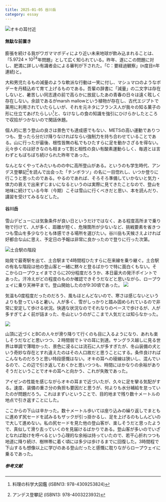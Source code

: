 ```yaml
---
title: 2025-01-05 谷川岳
category: essay
---
```


![オキの耳付近](2025-01-05/tanigawadake-3.webp)

#### 無駄な前置き

膨張を続ける我がワガママボディにより近い未来地球が飲み込まれることは、「$5.9724\times 10^{24}$年問題」として広く知られている。昨年、遂にこの問題に対し、肥満に詳しい有識者会による審判が下された。「C：要経過観察」(n度目n年連続)と。

大和男児たるもの減量のような軟派な行動は一笑に付し、マシュマロのようなボデーを丹精込めて育て上げるものである。吾輩の辞書に「減量」の二文字は存在しないと、暑苦しい同志達の前で高らかに放屁したあの青春の日々は遠く眩しく存在しない。余談であるがmarsh mallowという植物が存在し、古代エジプトで薬用に利用されていたらしいが、それを元ネタにフランス人が我々の知る菓子の形に仕立てあげたらしい[^F.Stuart]と、なけなしの食の知識を強引にひけらかしたところで収拾がつかないので閑話休題。

個人的に思う登山の良さは景色でも達成感でもない、METSの高い運動でありつつも、登ったら分だけ降りなければならい強制力を持ち合わせていることである。山に行ったが最後、根性皆無の私でもひたすらに足を動かさざるを得ない。元々歩くのは好きなのも相まって割と相性の良い有酸素運動らしく、毎週とは言わずともぼちぼち続けられた昨年であった。

なんとなくやってみたいものの中に高所登山がある。というのも学生時代、アンデス登攀記[^E.Whymper]を読んで出会った「チンボラソ」の名に一目惚れし、いつか登りに行こうと思ったのである。やるのであれば、そろそろ準備していかないと気力・体力の衰えで出来ずじまいになるというのは実際に見てきたことなので、登山を地味に続けている今年（今期）こそは雪山に行くべきだと思い、本を読んだり、講習を受けてみるなどした。

#### 谷川岳

雪山デビューには気象条件が良い日というだけではなく、ある程度高所まで乗り物で行けて、人が多く、距離が短く、危険箇所が少ないなど、挑戦要素を省きつつも雪山を多少なりとも体感できる場所を選びたい。谷川岳も天候さえよければ好都合な山に思え、予定日の予報は非常に良かったので登りに行った次第。

![土合駅の階段](2025-01-05/doai-1.webp)

始発で最寄駅を出て、土合駅まで4時間程ひたすらに在来線を乗り継ぐ。土合駅の有名な階段は他の登山客と一緒に黙々と登るばかりで特に面白くもない。そこからロープウェイまでさらに20分程度だろうか、本日最大の発汗ポイントであった。汗冷えがどの程度のものか確認できそうだなどと思いながら、ロープウェイに乗り天神平まで。登山開始したのが9:30頃であった。
![](2025-01-05/tanigawadake-1.webp)

気温も0度程度だったのだろう、風もほとんどないので、寒さは感じないというよりも登っていると暑い。人が多く、雪がしっかりと踏み固められているので非常に安定して歩ける状況。快適な状況なのでそれなりのペースで歩けるが、人が多すぎてよく前が詰まった、冬山というのがここまで人気だとは知らなかった。

![](2025-01-05/tanigawadake-2.webp)

山頂に近づくとBCの人々が滑り降りて行くのも目に入るようになり、あれも楽しそうだなどと思いつつ、２時間弱でトマの耳に到達。サングラス越しに見る世界は単調で薄暗かった、景色に浸るには流石に人が多すぎたが、冬山装備の犬という奇妙な存在とすれ違えたのはその人口故だと思うことにする。条件良ければこんなものだろうと思い特段感慨はない。オキの耳への稜線は狭いし、混んでいるので、この辺で引き返しておくかと思いつつも、時間にはかなりの余裕がありそうだということでオキの耳へと向かう、これが失敗であった。

アイゼンの性能を感じながらオキの耳まで近づいたが、久々に足を攣る気配がする。速度、装備の重さ分の負担も要因だと思うが、何よりも水分補給を怠っていたのが問題だろう。これはまずいということで、目的地まで残り数十メートルの地点で引き返すことにした。

ここからの下山は辛かった。数十メートル歩いては座り込みの繰り返しでまともに進めず尻セードを試みるもザックが引っ掛かるし、足を上げるのもしんどいので大して進めない。私の尻セードを見た他の登山客が、楽しそうだと思ったようで、真似して滑り去っていくのを見届けるばかりである。登山客が多いのでいざとなれば助けを呼べるという心理的な余裕は持っていたので、若干心折れつつも地道に降り続け、樹林帯に着く頃には多少は歩けるまでに回復した。3時間程で下山するも想像以上に学びのある登山だったと感慨に耽りながらロープウェイに乗るであった。

##### 参考文献
[^F.Stuart]: 料理の科学大図鑑 (ISBN13: 978-4309253824)
[^E.Whymper]: アンデス登攀記 (ISBN13: 978-4003223932)